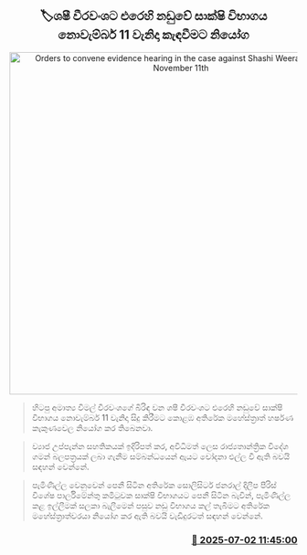 <p align='center'><b><h2 align='center' title='Orders to convene evidence hearing in the case against Shashi Weerawansa on November 11th'>🏷ශෂී වීරවංශට එරෙහි නඩුවේ සාක්ෂි විභාගය නොවැම්බර් 11 වැනිදා කැඳවීමට නියෝග</h2></b></p>
<p align='center'><img src='https://helakuru.sgp1.cdn.digitaloceanspaces.com/esana/images/lib/court-2.jpg' width='600' alt='Orders to convene evidence hearing in the case against Shashi Weerawansa on November 11th'></p>

> හිටපු අමාත්‍ය විමල් වීරවංශගේ බිරිඳ වන ශෂී වීරවංශට එරෙහි නඩුවේ සාක්ෂි විභාගය නොවැම්බර් 11 වැනිදා සිදු කිරීමට කොළඹ අතිරේක මහේස්ත්‍රාත් හර්ෂණ කැකුණවෙල නියෝග කර තිබෙනවා.

> ව්‍යාජ උප්පැන්න සහතිකයක් ඉදිරිපත් කර, අවිධිමත් ලෙස රාජ්‍යතාන්ත්‍රික විදේශ ගමන් බලපත්‍රයක් ලබා ගැනීම සම්බන්ධයෙන් ඇයට චෝදනා එල්ල වී ඇති බවයි සඳහන් වෙන්නේ.

> පැමිණිල්ල වෙනුවෙන් පෙනී සිටින අතිරේක සොලිසිටර් ජනරාල් දිලීප පීරිස් විශේෂ පාර්ලිමේන්තු කමිටුවක සාක්ෂි විභාගයට පෙනී සිටින බැවින්, පැමිණිල්ල කළ ඉල්ලීමක් සලකා බැලීමෙන් පසුව නඩු විභාගය කල් තැබීමට අතිරේක මහේස්ත්‍රාත්වරයා නියෝග කර ඇති බවයි වැඩිදුරටත් සඳහන් වෙන්නේ.



<h3 align='right'><a href='https://www.helakuru.lk/esana/p/111515/'>📅 2025-07-02 11:45:00</a></h3>
